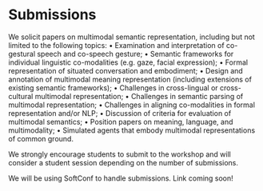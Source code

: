 # Submissions

We solicit papers on multimodal semantic representation, including but not limited to the following topics:
• Examination and interpretation of co-gestural speech and co-speech gesture;
• Semantic frameworks for individual linguistic co-modalities (e.g. gaze, facial expression);
• Formal representation of situated conversation and embodiment;
• Design and annotation of multimodal meaning representation (including extensions of existing semantic frameworks);
• Challenges in cross-lingual or cross-cultural multimodal representation;
• Challenges in semantic parsing of multimodal representation;
• Challenges in aligning co-modalities in formal representation and/or NLP;
• Discussion of criteria for evaluation of multimodal semantics;
• Position papers on meaning, language, and multimodality;
• Simulated agents that embody multimodal representations of common ground.

We strongly encourage students to submit to the workshop and will consider a student session depending on the number of submissions.

We will be using SoftConf to handle submissions.  Link coming soon!
